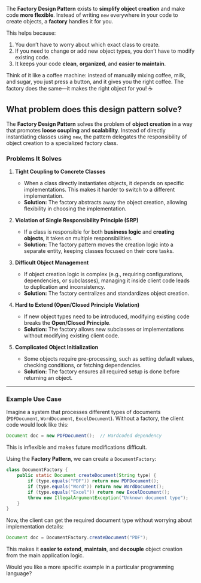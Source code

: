 The **Factory Design Pattern** exists to **simplify object creation** and make code **more flexible**. Instead of writing `new` everywhere in your code to create objects, a **factory** handles it for you.  

This helps because:  
1. You don’t have to worry about which exact class to create.  
2. If you need to change or add new object types, you don’t have to modify existing code.  
3. It keeps your code **clean**, **organized**, and **easier to maintain**.  

Think of it like a coffee machine: instead of manually mixing coffee, milk, and sugar, you just press a button, and it gives you the right coffee. The factory does the same—it makes the right object for you! ☕


## What problem does this design pattern solve?

The **Factory Design Pattern** solves the problem of **object creation** in a way that promotes **loose coupling** and **scalability**. Instead of directly instantiating classes using `new`, the pattern delegates the responsibility of object creation to a specialized factory class. 

### **Problems It Solves**
1. **Tight Coupling to Concrete Classes**  
   - When a class directly instantiates objects, it depends on specific implementations. This makes it harder to switch to a different implementation.
   - **Solution:** The factory abstracts away the object creation, allowing flexibility in choosing the implementation.

2. **Violation of Single Responsibility Principle (SRP)**  
   - If a class is responsible for both **business logic** and **creating objects**, it takes on multiple responsibilities.
   - **Solution:** The factory pattern moves the creation logic into a separate entity, keeping classes focused on their core tasks.

3. **Difficult Object Management**  
   - If object creation logic is complex (e.g., requiring configurations, dependencies, or subclasses), managing it inside client code leads to duplication and inconsistency.
   - **Solution:** The factory centralizes and standardizes object creation.

4. **Hard to Extend (Open/Closed Principle Violation)**  
   - If new object types need to be introduced, modifying existing code breaks the **Open/Closed Principle**.
   - **Solution:** The factory allows new subclasses or implementations without modifying existing client code.

5. **Complicated Object Initialization**  
   - Some objects require pre-processing, such as setting default values, checking conditions, or fetching dependencies.
   - **Solution:** The factory ensures all required setup is done before returning an object.

---

### **Example Use Case**
Imagine a system that processes different types of documents (`PDFDocument`, `WordDocument`, `ExcelDocument`). Without a factory, the client code would look like this:

```java
Document doc = new PDFDocument();  // Hardcoded dependency
```
This is inflexible and makes future modifications difficult.

Using the **Factory Pattern**, we can create a `DocumentFactory`:

```java
class DocumentFactory {
    public static Document createDocument(String type) {
        if (type.equals("PDF")) return new PDFDocument();
        if (type.equals("Word")) return new WordDocument();
        if (type.equals("Excel")) return new ExcelDocument();
        throw new IllegalArgumentException("Unknown document type");
    }
}
```

Now, the client can get the required document type without worrying about implementation details:

```java
Document doc = DocumentFactory.createDocument("PDF");
```

This makes it **easier to extend**, **maintain**, and **decouple** object creation from the main application logic.

Would you like a more specific example in a particular programming language?